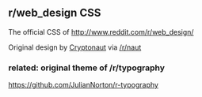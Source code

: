 ## r/web_design CSS

The official CSS of http://www.reddit.com/r/web_design/

Original design by [Cryptonaut](http://www.reddit.com/user/Cryptonaut) via [/r/naut](https://www.reddit.com/r/naut)


### related: original theme of /r/typography
https://github.com/JulianNorton/r-typography
